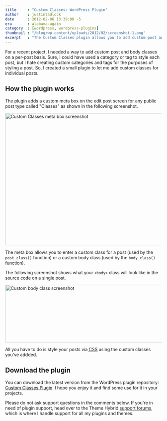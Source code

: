 ```yaml
---
title     : "Custom Classes: WordPress Plugin"
author    : justintadlock
date      : 2012-02-06 13:39:00 -5
era       : alabama-again
category  : [wordpress, wordpress-plugins]
thumbnail : "/blog/wp-content/uploads/2012/02/screenshot-1.png"
excerpt   : "The Custom Classes plugin allows you to add custom post and <code>&lt;body></code> classes on a per-post basis."
---
```


For a recent project, I needed a way to add custom post and body classes on a per-post basis.  Sure, I could have used a category or tag to style each post, but I hate creating custom categories and tags for the purposes of styling a post.  So, I created a small plugin to let me add custom classes for individual posts.

<h2>How the plugin works</h2>

The plugin adds a custom meta box on the edit post screen for any public post type called "Classes" as shown in the following screenshot.

<img src="http://justintadlock.com/blog/wp-content/uploads/2012/02/screenshot-1.png" alt="Custom Classes meta box screenshot" title="Custom Classes meta box" width="600" height="423" class="aligncenter size-full" />

The meta box allows you to enter a custom class for a post (used by the <code>post_class()</code> function) or a custom body class (used by the <code>body_class()</code> function).

The following screenshot shows what your <code>&lt;body></code> class will look like in the source code on a single post.

<img src="http://justintadlock.com/blog/wp-content/uploads/2012/02/screenshot-2.png" alt="Custom body class screenshot" title="Custom body class" width="600" height="184" class="aligncenter size-full" />

All you have to do is style your posts via <abbr title="Cascading Stylesheets">CSS</abbr> using the custom classes you've addded.

<h2>Download the plugin</h2>

You can download the latest version from the WordPress plugin repository: <a href="http://wordpress.org/extend/plugins/custom-classes" title="Custom Classes WordPress Plugin">Custom Classes Plugin</a>. I hope you enjoy it and find some use for it in your projects.

<p class="note">Please do not ask support questions in the comments below. If you're in need of plugin support, head over to the Theme Hybrid <a href="http://themehybrid.com/support" title="Theme Hybrid Support">support forums</a>, which is where I handle support for all my plugins and themes.</p>
